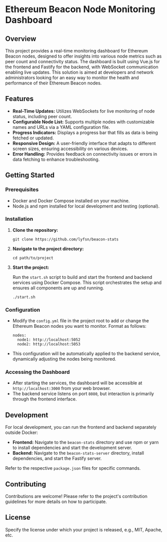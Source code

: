 # Ethereum Beacon Node Monitoring Dashboard

## Overview

This project provides a real-time monitoring dashboard for Ethereum Beacon nodes, designed to offer insights into various node metrics such as peer count and connectivity status. The dashboard is built using Vue.js for the frontend and Fastify for the backend, with WebSocket communication enabling live updates. This solution is aimed at developers and network administrators looking for an easy way to monitor the health and performance of their Ethereum Beacon nodes.

## Features

- **Real-Time Updates:** Utilizes WebSockets for live monitoring of node status, including peer count.
- **Configurable Node List:** Supports multiple nodes with customizable names and URLs via a YAML configuration file.
- **Progress Indicators:** Displays a progress bar that fills as data is being fetched or updated.
- **Responsive Design:** A user-friendly interface that adapts to different screen sizes, ensuring accessibility on various devices.
- **Error Handling:** Provides feedback on connectivity issues or errors in data fetching to enhance troubleshooting.

## Getting Started

### Prerequisites

- Docker and Docker Compose installed on your machine.
- Node.js and npm installed for local development and testing (optional).

### Installation

1. **Clone the repository:**

   ```
   git clone https://github.com/lyfsn/beacon-stats
   ```

2. **Navigate to the project directory:**

   ```
   cd path/to/project
   ```

3. **Start the project:**

   Run the `start.sh` script to build and start the frontend and backend services using Docker Compose. This script orchestrates the setup and ensures all components are up and running.

   ```
   ./start.sh
   ```

### Configuration

- Modify the `config.yml` file in the project root to add or change the Ethereum Beacon nodes you want to monitor. Format as follows:

  ```
  nodes:
    node1: http://localhost:5052
    node2: http://localhost:5053
  ```

- This configuration will be automatically applied to the backend service, dynamically adjusting the nodes being monitored.

### Accessing the Dashboard

- After starting the services, the dashboard will be accessible at `http://localhost:3000` from your web browser.
- The backend service listens on port `8080`, but interaction is primarily through the frontend interface.

## Development

For local development, you can run the frontend and backend separately outside Docker:

- **Frontend:** Navigate to the `beacon-stats` directory and use npm or yarn to install dependencies and start the development server.
- **Backend:** Navigate to the `beacon-stats-server` directory, install dependencies, and start the Fastify server.

Refer to the respective `package.json` files for specific commands.

## Contributing

Contributions are welcome! Please refer to the project's contribution guidelines for more details on how to participate.

## License

Specify the license under which your project is released, e.g., MIT, Apache, etc.
